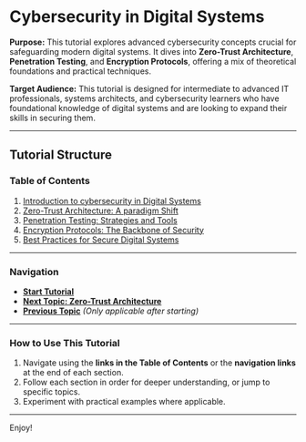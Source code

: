 # Cybersecurity in Digital Systems

**Purpose:** This tutorial explores advanced cybersecurity concepts crucial for safeguarding modern digital systems. It dives into **Zero-Trust Architecture**, **Penetration Testing**, and **Encryption Protocols**, offering a mix of theoretical foundations and practical techniques.

**Target Audience:** This tutorial is designed for intermediate to advanced IT professionals, systems architects, and cybersecurity learners who have foundational knowledge of digital systems and are looking to expand their skills in securing them.

---
## Tutorial Structure
### Table of Contents

1. [Introduction to cybersecurity in Digital Systems](Introduction.md)
2. [Zero-Trust Architecture: A paradigm Shift](Zero-Trust.md)
3. [Penetration Testing: Strategies and Tools](Penetration-Testing.md)
4. [Encryption Protocols: The Backbone of Security](Encryption-Protocols.md)
5. [Best Practices for Secure Digital Systems](Best-Practices.md)

---
### Navigation

- **[Start Tutorial](Introduction.md)**
- **[Next Topic: Zero-Trust Architecture](Zero-Trust.md)**
- **[Previous Topic](#)** _(Only applicable after starting)_

---
### How to Use This Tutorial

1. Navigate using the **links in the Table of Contents** or the **navigation links** at the end of each section.
2. Follow each section in order for deeper understanding, or jump to specific topics.
3. Experiment with practical examples where applicable.

---

Enjoy!
